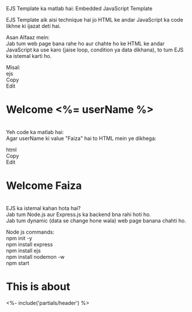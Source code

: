 EJS Template ka matlab hai:
Embedded JavaScript Template<br/>

EJS Template aik aisi technique hai jo HTML ke andar JavaScript ka code likhne ki ijazat deti hai.<br/>

Asan Alfaaz mein:<br/>
Jab tum web page bana rahe ho aur chahte ho ke HTML ke andar JavaScript ka use karo (jaise loop, condition ya data dikhana), to tum EJS ka istemal karti ho.<br/>

Misal:<br/>
ejs<br/>
Copy<br/>
Edit<br/>
<h1>Welcome <%= userName %></h1>  <br/>
Yeh code ka matlab hai: <br/>
Agar userName ki value "Faiza" hai to HTML mein ye dikhega: <br/>

html <br/>
Copy <br/>
Edit <br/>
<h1>Welcome Faiza</h1> <br/>
EJS ka istemal kahan hota hai? <br/>
Jab tum Node.js aur Express.js ka backend bna rahi hoti ho. <br/>
Jab tum dynamic (data se change hone wala) web page banana chahti ho. <br/>


Node js commands: <br/>
npm init -y <br/>
npm install express <br/>
npm install ejs <br/>
npm install nodemon -w <br/>
npm start <br/>


<h1>This is  about </h1>
<%- include('partials/header') %>


   

   <!-- <div>
         <%  {myCourse.forEach((course) => { %>
                <p> <%=course %> </p>
           <% })} %>
        </div> -->